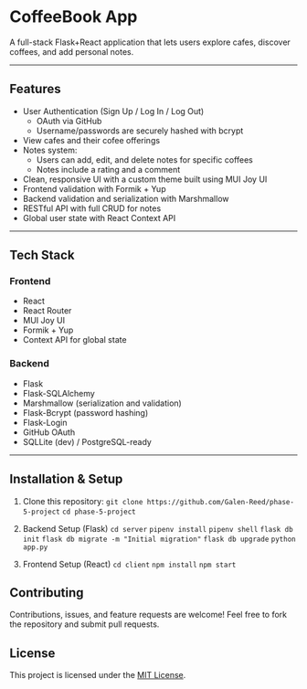 # CoffeeBook App
A full-stack Flask+React application that lets users explore cafes, discover coffees, and add personal notes.

---

## Features

- User Authentication (Sign Up / Log In / Log Out)
  - OAuth via GitHub
  - Username/passwords are securely hashed with bcrypt
- View cafes and their cofee offerings
- Notes system:
  - Users can add, edit, and delete notes for specific coffees
  - Notes include a rating and a comment
- Clean, responsive UI with a custom theme built using MUI Joy UI
- Frontend validation with Formik + Yup
- Backend validation and serialization with Marshmallow
- RESTful API with full CRUD for notes
- Global user state with React Context API

---

## Tech Stack

### Frontend

- React
- React Router
- MUI Joy UI
- Formik + Yup
- Context API for global state

### Backend

- Flask
- Flask-SQLAlchemy
- Marshmallow (serialization and validation)
- Flask-Bcrypt (password hashing)
- Flask-Login
- GitHub OAuth
- SQLLite (dev) / PostgreSQL-ready

---

## Installation & Setup

1. Clone this repository:
`git clone https://github.com/Galen-Reed/phase-5-project`
`cd phase-5-project`

2. Backend Setup (Flask)
`cd server`
`pipenv install`
`pipenv shell`
`flask db init`
`flask db migrate -m "Initial migration"`
`flask db upgrade`
`python app.py`

3. Frontend Setup (React)
`cd client`
`npm install`
`npm start`

## Contributing
Contributions, issues, and feature requests are welcome! Feel free to fork the repository and submit pull requests.

## License 
This project is licensed under the [MIT License](https://choosealicense.com/licenses/mit/).


